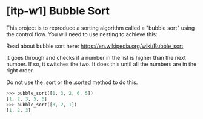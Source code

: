 # [itp-w1] Bubble Sort

This project is to reproduce a sorting algorithm called a "bubble sort" using the control flow.
You will need to use nesting to achieve this:

Read about bubble sort here:
https://en.wikipedia.org/wiki/Bubble_sort

It goes through and checks if a number in the list is higher than the next number. If so, it switches the two.
It does this until all the numbers are in the right order.

Do not use the .sort or the .sorted method to do this. 


```python
>>> bubble_sort([1, 3, 2, 6, 5])
[1, 2, 3, 5, 6]
>>> bubble_sort([3, 2, 1])
[1, 2, 3]
```
